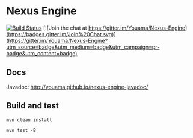 # Nexus Engine

[![Build Status](https://travis-ci.org/Youama/Nexus-Engine.svg?branch=master)](https://travis-ci.org/Youama/Nexus-Engine) [![Join the chat at https://gitter.im/Youama/Nexus-Engine](https://badges.gitter.im/Join%20Chat.svg)](https://gitter.im/Youama/Nexus-Engine?utm_source=badge&utm_medium=badge&utm_campaign=pr-badge&utm_content=badge)

## Docs

Javadoc: http://youama.github.io/nexus-engine-javadoc/

## Build and test
`mvn clean install`

`mvn test -B`
